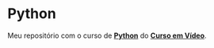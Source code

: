 # Python
 Meu repositório com o curso de **[Python](https://www.youtube.com/playlist?list=PLHz_AreHm4dlKP6QQCekuIPky1CiwmdI6)** do **[Curso em Vídeo](https://www.youtube.com/user/cursosemvideo)**.
